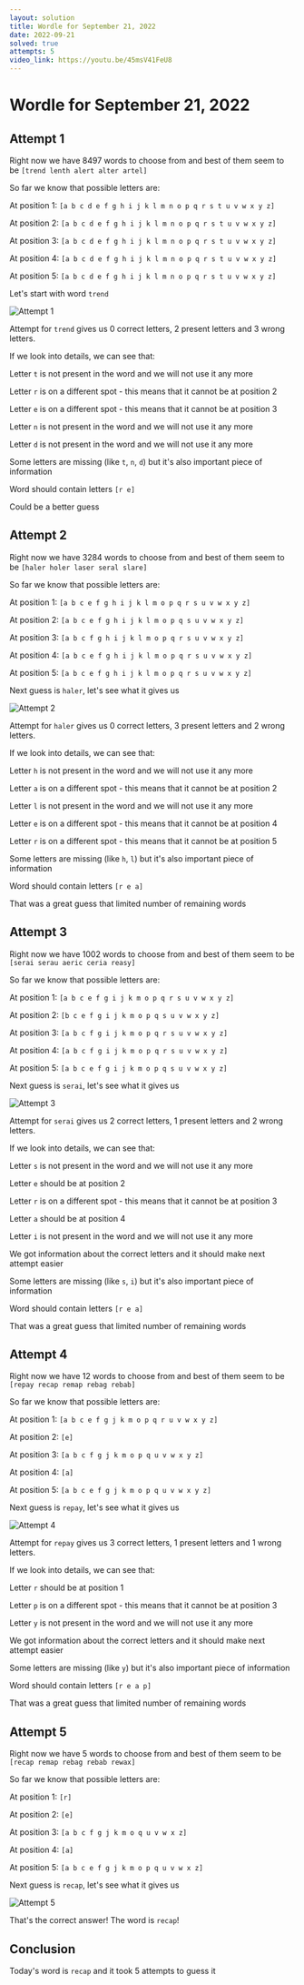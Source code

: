```yaml
---
layout: solution
title: Wordle for September 21, 2022
date: 2022-09-21
solved: true
attempts: 5
video_link: https://youtu.be/45msV41FeU8
---
```


# Wordle for September 21, 2022

## Attempt 1

Right now we have 8497 words to choose from and best of them seem to be `[trend lenth alert alter artel]`

So far we know that possible letters are:

At position 1: `[a b c d e f g h i j k l m n o p q r s t u v w x y z]`

At position 2: `[a b c d e f g h i j k l m n o p q r s t u v w x y z]`

At position 3: `[a b c d e f g h i j k l m n o p q r s t u v w x y z]`

At position 4: `[a b c d e f g h i j k l m n o p q r s t u v w x y z]`

At position 5: `[a b c d e f g h i j k l m n o p q r s t u v w x y z]`

Let's start with word `trend`

![Attempt 1](2022-09-21/attempt-1.png)

Attempt for `trend` gives us 0 correct letters, 2 present letters and 3 wrong letters.

If we look into details, we can see that:

Letter `t` is not present in the word and we will not use it any more

Letter `r` is on a different spot - this means that it cannot be at position 2

Letter `e` is on a different spot - this means that it cannot be at position 3

Letter `n` is not present in the word and we will not use it any more

Letter `d` is not present in the word and we will not use it any more

Some letters are missing (like `t`, `n`, `d`) but it's also important piece of information

Word should contain letters `[r e]`

Could be a better guess



## Attempt 2

Right now we have 3284 words to choose from and best of them seem to be `[haler holer laser seral slare]`

So far we know that possible letters are:

At position 1: `[a b c e f g h i j k l m o p q r s u v w x y z]`

At position 2: `[a b c e f g h i j k l m o p q s u v w x y z]`

At position 3: `[a b c f g h i j k l m o p q r s u v w x y z]`

At position 4: `[a b c e f g h i j k l m o p q r s u v w x y z]`

At position 5: `[a b c e f g h i j k l m o p q r s u v w x y z]`

Next guess is `haler`, let's see what it gives us

![Attempt 2](2022-09-21/attempt-2.png)

Attempt for `haler` gives us 0 correct letters, 3 present letters and 2 wrong letters.

If we look into details, we can see that:

Letter `h` is not present in the word and we will not use it any more

Letter `a` is on a different spot - this means that it cannot be at position 2

Letter `l` is not present in the word and we will not use it any more

Letter `e` is on a different spot - this means that it cannot be at position 4

Letter `r` is on a different spot - this means that it cannot be at position 5

Some letters are missing (like `h`, `l`) but it's also important piece of information

Word should contain letters `[r e a]`

That was a great guess that limited number of remaining words



## Attempt 3

Right now we have 1002 words to choose from and best of them seem to be `[serai serau aeric ceria reasy]`

So far we know that possible letters are:

At position 1: `[a b c e f g i j k m o p q r s u v w x y z]`

At position 2: `[b c e f g i j k m o p q s u v w x y z]`

At position 3: `[a b c f g i j k m o p q r s u v w x y z]`

At position 4: `[a b c f g i j k m o p q r s u v w x y z]`

At position 5: `[a b c e f g i j k m o p q s u v w x y z]`

Next guess is `serai`, let's see what it gives us

![Attempt 3](2022-09-21/attempt-3.png)

Attempt for `serai` gives us 2 correct letters, 1 present letters and 2 wrong letters.

If we look into details, we can see that:

Letter `s` is not present in the word and we will not use it any more

Letter `e` should be at position 2

Letter `r` is on a different spot - this means that it cannot be at position 3

Letter `a` should be at position 4

Letter `i` is not present in the word and we will not use it any more

We got information about the correct letters and it should make next attempt easier

Some letters are missing (like `s`, `i`) but it's also important piece of information

Word should contain letters `[r e a]`

That was a great guess that limited number of remaining words



## Attempt 4

Right now we have 12 words to choose from and best of them seem to be `[repay recap remap rebag rebab]`

So far we know that possible letters are:

At position 1: `[a b c e f g j k m o p q r u v w x y z]`

At position 2: `[e]`

At position 3: `[a b c f g j k m o p q u v w x y z]`

At position 4: `[a]`

At position 5: `[a b c e f g j k m o p q u v w x y z]`

Next guess is `repay`, let's see what it gives us

![Attempt 4](2022-09-21/attempt-4.png)

Attempt for `repay` gives us 3 correct letters, 1 present letters and 1 wrong letters.

If we look into details, we can see that:

Letter `r` should be at position 1

Letter `p` is on a different spot - this means that it cannot be at position 3

Letter `y` is not present in the word and we will not use it any more

We got information about the correct letters and it should make next attempt easier

Some letters are missing (like `y`) but it's also important piece of information

Word should contain letters `[r e a p]`

That was a great guess that limited number of remaining words



## Attempt 5

Right now we have 5 words to choose from and best of them seem to be `[recap remap rebag rebab rewax]`

So far we know that possible letters are:

At position 1: `[r]`

At position 2: `[e]`

At position 3: `[a b c f g j k m o q u v w x z]`

At position 4: `[a]`

At position 5: `[a b c e f g j k m o p q u v w x z]`

Next guess is `recap`, let's see what it gives us

![Attempt 5](2022-09-21/attempt-5.png)

That's the correct answer! The word is `recap`!

## Conclusion

Today's word is `recap` and it took 5 attempts to guess it


